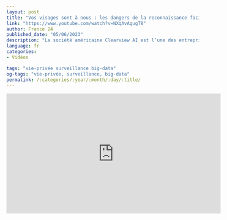 ```yaml
---
layout: post
title: "Vos visages sont à nous : les dangers de la reconnaissance faciale"
link: "https://www.youtube.com/watch?v=NXqAvAgugT8"
author: France 24
published_date: "05/06/2023"
description: "La société américaine Clearview AI est l’une des entreprises de reconnaissance faciale les plus controversées de la planète. Les algorithmes de Clearview AI collectent les visages en ligne. L’entreprise s’est constituée une base de données de plusieurs milliards d’images, dont une bonne partie proviennent des réseaux sociaux. Ces données biométriques obtenues sans le consentement des intéressés, Clearview les met à la disposition des polices américaines et d’autres agences de sécurité. Officiellement, pour lutter contre la criminalité. Jessica Le Masurier et Roméo Langlois ont exploré la face sombre de Clearview AI : liens avec l’extrême-droite, surveillance de masse, ciblage des minorités, impacts de la reconnaissance faciale dans les sociétés démocratiques."
language: fr
categories:
- Vidéos

tags: "vie-privée surveillance big-data"
og-tags: "vie-privée, surveillance, big-data"
permalink: /:categories/:year/:month/:day/:title/
---
```


<iframe width="560" height="315" src="https://www.youtube.com/embed/NXqAvAgugT8?si=SvPCLasWYojGzSBP" title="YouTube video player" frameborder="0" allow="accelerometer; autoplay; clipboard-write; encrypted-media; gyroscope; picture-in-picture; web-share" referrerpolicy="strict-origin-when-cross-origin" allowfullscreen></iframe>